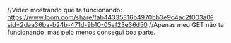 //Video mostrando que ta funcionando: https://www.loom.com/share/fab44335316b4970bb3e9c4ac2f003a0?sid=2daa36ba-b24b-471d-9b10-05ef23e36d50
//Apenas meu GET não ta funcionando, mas pelo menos consegui boa parte.
